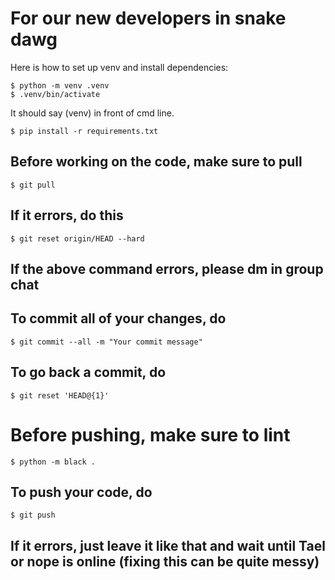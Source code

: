 # For our new developers in snake dawg

Here is how to set up venv and install dependencies:

	$ python -m venv .venv
	$ .venv/bin/activate

It should say (venv) in front of cmd line.

	$ pip install -r requirements.txt

## Before working on the code, make sure to pull

    $ git pull

## If it errors, do this

    $ git reset origin/HEAD --hard

## If the above command errors, please dm in group chat

## To commit all of your changes, do

    $ git commit --all -m "Your commit message"

## To go back a commit, do

    $ git reset 'HEAD@{1}'

# Before pushing, make sure to lint

    $ python -m black .

## To push your code, do

    $ git push

## If it errors, just leave it like that and wait until Tael or nope is online (fixing this can be quite messy)
